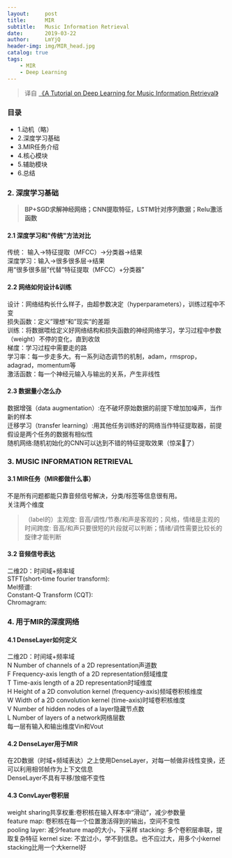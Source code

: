 ```yaml
---
layout:     post
title:      MIR
subtitle:   Music Information Retrieval
date:       2019-03-22
author:     LmYjQ
header-img: img/MIR_head.jpg
catalog: true
tags:
    - MIR
    - Deep Learning
---
```


> 译自 [《A Tutorial on Deep Learning for Music Information Retrieval》](https://arxiv.org/pdf/1709.04396.pdf)

### 目录

- 1.动机（略）
- 2.深度学习基础
- 3.MIR任务介绍
- 4.核心模块
- 5.辅助模块
- 6.总结


### 2. 深度学习基础

> **BP+SGD求解神经网络；CNN提取特征，LSTM针对序列数据；Relu激活函数**

#### 2.1 深度学习和"传统"方法对比
传统： 输入->特征提取（MFCC）->分类器->结果  
深度学习：输入->很多很多层->结果  
用“很多很多层”代替“特征提取（MFCC）+分类器”  

#### 2.2 网络如何设计&训练
设计：网络结构长什么样子，由超参数决定（hyperparameters），训练过程中不变  
损失函数：定义”理想“和”现实“的差距  
训练：将数据喂给定义好网络结构和损失函数的神经网络学习，学习过程中参数（weight）不停的变化，直到收敛  
梯度：学习过程中需要走的路  
学习率：每一步走多大。有一系列动态调节的机制，adam，rmsprop，adagrad，momentum等  
激活函数：每一个神经元输入与输出的关系，产生非线性  

#### 2.3 数据量小怎么办
数据增强（data augmentation）:在不破坏原始数据的前提下增加加噪声，当作新的样本  
迁移学习（transfer learning）:用其他任务训练好的网络当作特征提取器，前提假设是两个任务的数据有相似性  
随机网络:随机初始化的CNN可以达到不错的特征提取效果（惊呆🤯了）  

### 3. MUSIC INFORMATION RETRIEVAL

#### 3.1 MIR任务（MIR都做什么事）
不是所有问题都能只靠音频信号解决，分类/标签等信息很有用。  
关注两个维度  
> （label的）主观度: 音高/调性/节奏/和声是客观的；风格，情绪是主观的  
> 时间跨度: 音高/和声只要很短的片段就可以判断；情绪/调性需要比较长的旋律才能判断  

#### 3.2 音频信号表达
二维2D：时间域+频率域  
STFT(short-time fourier transform):  
Mel频谱:  
Constant-Q Transform (CQT):  
Chromagram:  

### 4. 用于MIR的深度网络

#### 4.1 DenseLayer如何定义
二维2D：时间域+频率域  
N Number of channels of a 2D representation声道数  
F Frequency-axis length of a 2D representation频域维度  
T Time-axis length of a 2D representation时域维度  
H Height of a 2D convolution kernel (frequency-axis)频域卷积核维度  
W Width of a 2D convolution kernel (time-axis)时域卷积核维度  
V Number of hidden nodes of a layer隐藏节点数  
L Number of layers of a network网络层数  
每一层有输入和输出维度Vin和Vout

#### 4.2 DenseLayer用于MIR
在2D数据（时域+频域表达）之上使用DenseLayer，对每一帧做非线性变换，还可以利用相邻帧作为上下文信息  
DenseLayer不具有平移/放缩不变性  

#### 4.3 ConvLayer卷积层
weight sharing共享权重:卷积核在输入样本中“滑动”，减少参数量  
feature map: 卷积核在每一个位置激活得到的输出，空间不变性  
pooling layer: 减少feature map的大小，下采样
stacking: 多个卷积层串联，提取复杂特征
kernel size: 不宜过小，学不到信息。也不应过大，用多个小kernel stacking比用一个大kernel好
